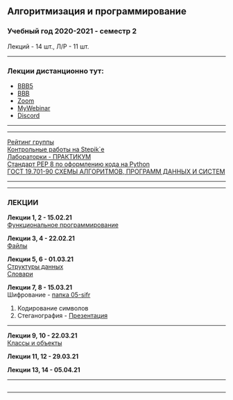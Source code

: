 ## Алгоритмизация и программирование
### Учебный год 2020-2021 - семестр 2  
Лекций - 14 шт., Л/Р - 11 шт.  
  
--- 

### Лекции дистанционно тут:  
* [BBB5](https://bbb5.psaa.ru/b/and-jxn-mr6)  
* [BBB](https://bbb.psaa.ru/b/and-jca-drk)  
* [Zoom](https://us04web.zoom.us/j/6931731236?pwd=T1lNamFoMjJtMHlSbWVKZHF2d3Qwdz09)  
* [MyWebinar](https://go.mywebinar.com/npkg-qmfz-cgsl-cdtw)  
* [Discord](https://discord.gg/ZK4kgdn)  

---  
---  

[Рейтинг группы](https://docs.google.com/spreadsheets/d/1pUwkI5phMmji5xnegulpbJtcoNUg2s9QWh5CFuRQ3YE/edit#gid=126542365)  
[Контрольные работы на Stepik`е](https://stepik.org/64867/)  
[Лабораторки - ПРАКТИКУМ](https://pcoding.ru/pdf/PythonJunior.pdf)  
[Стандарт PEP 8 по оформлению кода на Python](https://pythonworld.ru/osnovy/pep-8-rukovodstvo-po-napisaniyu-koda-na-python.html)  
[ГОСТ 19.701-90 СХЕМЫ АЛГОРИТМОВ, ПРОГРАММ ДАННЫХ И СИСТЕМ](https://pcoding.ru/gost/GOST_19.701-90_%D0%90%D0%BB%D0%B3%D0%BE%D1%80%D0%B8%D1%82%D0%BC%D1%8B.pdf)  

---  
---  

### ЛЕКЦИИ  

**Лекции 1, 2 - 15.02.21**  
[Функциональное программирование](https://github.com/permCoding/algopro20/tree/master/part2/01-func-coding/)  

**Лекции 3, 4 - 22.02.21**  
[Файлы](https://github.com/permCoding/algopro20/tree/master/part2/02-files/)  
  
**Лекции 5, 6 - 01.03.21**  
[Структуры данных](https://github.com/permCoding/algopro20/tree/master/part2/03-data-structure/)  
[Словари](https://youtu.be/sW_wWITLAYo)  



**Лекции 7, 8 - 15.03.21**  
Шифрование - [папка 05-sifr](https://github.com/permCoding/algopro20/tree/master/part2/05-sifr)  
1. Кодирование символов  
2. Стеганография - [Презентация](https://docs.google.com/presentation/d/1r-5AzqCMbmDB6szlhI9-pN8_0ZTbBY9ysazHscwpiug/edit?usp=sharing)  

---  

**Лекции 9, 10 - 22.03.21**  
[Классы и объекты](https://youtu.be/Af2snYYVgYw)  

**Лекции 11, 12 - 29.03.21**  

**Лекции 13, 14 - 05.04.21**  

---  

```

```

---  
